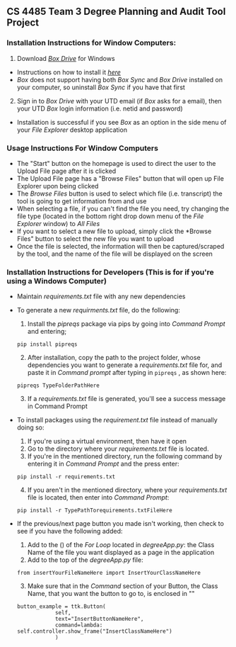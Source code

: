 ## CS 4485 Team 3 Degree Planning and Audit Tool Project 

### Installation Instructions for Window Computers:
1. Download *[Box Drive](https://www.box.com/resources/downloads)* for Windows
- Instructions on how to install it *[here](https://support.box.com/hc/en-us/articles/360043697474-Installing-and-Updating-Box-Drive)*
- *Box* does not support having both *Box Sync* and *Box Drive* installed on your computer, so uninstall *Box Sync* if you have that first
2. Sign in to *Box Drive* with your UTD email (if *Box* asks for a email), then your UTD *Box* login information (i.e. netid and password)
- Installation is successful if you see *Box* as an option in the side menu of your *File Explorer* desktop application

### Usage Instructions For Window Computers
- The "Start" button on the homepage is used to direct the user to the Upload File page after it is clicked
- The Upload File page has a "Browse Files" button that will open up File Explorer upon being clicked
- The *Browse Files* button is used to select which file (i.e. transcript) the tool is going to get information from and use
- When selecting a file, if you can't find the file you need, try changing the file type (located in the bottom right drop down menu of the *File Explorer* window) to *All Files* 
- If you want to select a new file to upload, simply click the *Browse Files" button to select the new file you want to upload
- Once the file is selected, the information will then be captured/scraped by the tool, and the name of the file will be displayed on the screen

### Installation Instructions for Developers (This is for if you're using a Windows Computer)
- Maintain *requirements.txt* file with any new dependencies
- To generate a new *requirments.txt* file, do the following:
  1. Install the *pipreqs* package via pips by going into *Command Prompt* and entering; 
  ```
  pip install pipreqs
  ```
  2. After installation, copy the path to the project folder, whose dependencies you want to generate a *requirements.txt* file for, and paste it in *Command prompt* after typing in `pipreqs` , as shown here: 
  ```
  pipreqs TypeFolderPathHere
  ```
  3. If a *requirements.txt* file is generated, you'll see a success message in Command Prompt

- To install packages using the *requirement.txt* file instead of manually doing so: 
  1. If you're using a virtual environment, then have it open
  2. Go to the directory where your *requirements.txt* file is located.
  3. If you're in the mentioned directory, run the following command by entering it in *Command Prompt* and the press enter:
  ```
  pip install -r requirements.txt
  ```
  4. If you aren't in the mentioned directory, where your *requirements.txt* file is located, then enter into *Command Prompt*:
  ```
  pip install -r TypePathTorequirements.txtFileHere
  ```

- If the previous/next page button you made isn't working, then check to see if you have the following added: 
  1. Add to the () of the *For Loop* located in *degreeApp.py*: the Class Name of the file you want displayed as a page in the application 
  2. Add to the top of the *degreeApp.py* file: 
  ```
  from insertYourFileNameHere import InsertYourClassNameHere
  ```
  3. Make sure that in the *Command* section of your Button, the Class Name, that you want the button to go to, is enclosed in ""
  ```
  button_example = ttk.Button(
              self,
              text="InsertButtonNameHere",
              command=lambda: self.controller.show_frame("InsertClassNameHere")
              )
  ```


